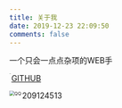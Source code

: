```yaml
---
title: 关于我
date: 2019-12-23 22:09:50
comments: false
---
```


一个只会一点点杂项的WEB手

<img src="https://github.com/fluidicon.png" alt="github" align='left'  style="zoom:6%  ;" />[GITHUB](https://github.com/sunny250)

<img src="http://sqimg.qq.com/qq_product_operations/im/qqlogo/imlogo_b.png" align='left' alt="QQ" style="zoom: 57% ;" />  209124513

